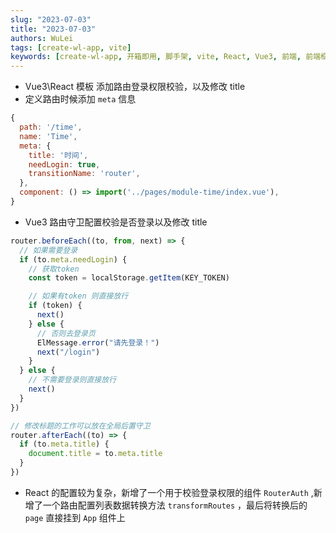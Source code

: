 ```yaml
---
slug: "2023-07-03"
title: "2023-07-03"
authors: WuLei
tags: [create-wl-app, vite]
keywords: [create-wl-app, 开箱即用, 脚手架, vite, React, Vue3, 前端, 前端框架, 前端开发, 前端开发工具]
---
```


- Vue3\React 模板 添加路由登录权限校验，以及修改 title
- 定义路由时候添加 `meta` 信息

```js
{
  path: '/time',
  name: 'Time',
  meta: {
    title: '时间',
    needLogin: true,
    transitionName: 'router',
  },
  component: () => import('../pages/module-time/index.vue'),
}
```

- Vue3 路由守卫配置校验是否登录以及修改 title

```js
router.beforeEach((to, from, next) => {
  // 如果需要登录
  if (to.meta.needLogin) {
    // 获取token
    const token = localStorage.getItem(KEY_TOKEN)

    // 如果有token 则直接放行
    if (token) {
      next()
    } else {
      // 否则去登录页
      ElMessage.error("请先登录！")
      next("/login")
    }
  } else {
    // 不需要登录则直接放行
    next()
  }
})

// 修改标题的工作可以放在全局后置守卫
router.afterEach((to) => {
  if (to.meta.title) {
    document.title = to.meta.title
  }
})
```

- React 的配置较为复杂，新增了一个用于校验登录权限的组件 `RouterAuth` ,新增了一个路由配置列表数据转换方法 `transformRoutes` ，最后将转换后的 `page` 直接挂到 `App` 组件上
